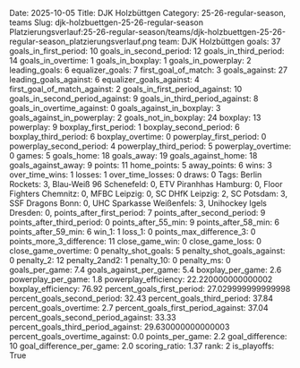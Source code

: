 Date: 2025-10-05
Title: DJK Holzbüttgen
Category: 25-26-regular-season, teams
Slug: djk-holzbuettgen-25-26-regular-season
Platzierungsverlauf:25-26-regular-season/teams/djk-holzbuettgen-25-26-regular-season_platzierungsverlauf.png
team: DJK Holzbüttgen
goals: 37
goals_in_first_period: 10
goals_in_second_period: 12
goals_in_third_period: 14
goals_in_overtime: 1
goals_in_boxplay: 1
goals_in_powerplay: 2
leading_goals: 6
equalizer_goals: 7
first_goal_of_match: 3
goals_against: 27
leading_goals_against: 6
equalizer_goals_against: 4
first_goal_of_match_against: 2
goals_in_first_period_against: 10
goals_in_second_period_against: 9
goals_in_third_period_against: 8
goals_in_overtime_against: 0
goals_against_in_boxplay: 3
goals_against_in_powerplay: 2
goals_not_in_boxplay: 24
boxplay: 13
powerplay: 9
boxplay_first_period: 1
boxplay_second_period: 6
boxplay_third_period: 6
boxplay_overtime: 0
powerplay_first_period: 0
powerplay_second_period: 4
powerplay_third_period: 5
powerplay_overtime: 0
games: 5
goals_home: 18
goals_away: 19
goals_against_home: 18
goals_against_away: 9
points: 11
home_points: 5
away_points: 6
wins: 3
over_time_wins: 1
losses: 1
over_time_losses: 0
draws: 0
Tags:  Berlin Rockets: 3,  Blau-Weiß 96 Schenefeld: 0,  ETV Piranhhas Hamburg: 0,  Floor Fighters Chemnitz: 0,  MFBC Leipzig: 0,  SC DHfK Leipzig: 2,  SC Potsdam: 3,  SSF Dragons Bonn: 0,  UHC Sparkasse Weißenfels: 3,  Unihockey Igels Dresden: 0,
points_after_first_period: 7
points_after_second_period: 9
points_after_third_period: 0
points_after_55_min: 9
points_after_58_min: 6
points_after_59_min: 6
win_1: 1
loss_1: 0
points_max_difference_3: 0
points_more_3_difference: 11
close_game_win: 0
close_game_loss: 0
close_game_overtime: 0
penalty_shot_goals: 5
penalty_shot_goals_against: 0
penalty_2: 12
penalty_2and2: 1
penalty_10: 0
penalty_ms: 0
goals_per_game: 7.4
goals_against_per_game: 5.4
boxplay_per_game: 2.6
powerplay_per_game: 1.8
powerplay_efficiency: 22.220000000000002
boxplay_efficiency: 76.92
percent_goals_first_period: 27.029999999999998
percent_goals_second_period: 32.43
percent_goals_third_period: 37.84
percent_goals_overtime: 2.7
percent_goals_first_period_against: 37.04
percent_goals_second_period_against: 33.33
percent_goals_third_period_against: 29.630000000000003
percent_goals_overtime_against: 0.0
points_per_game: 2.2
goal_difference: 10
goal_difference_per_game: 2.0
scoring_ratio: 1.37
rank: 2
is_playoffs: True
